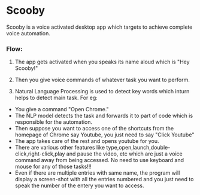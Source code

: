 # Scooby

Scooby is a voice activated desktop app which targets to achieve complete voice automation.

### Flow:
1. The app gets activated when you speaks its name aloud which is "Hey Scooby!" 

2. Then you give voice commands of whatever task you want to perform. 

3. Natural Language Processing is used to detect key words which inturn helps to detect main task. For eg:
  - You give a command "Open Chrome."
  - The NLP model detects the task and forwards it to part of code which is responsible for the automation.
  - Then suppose you want to access one of the shortcuts from the homepage of Chrome say Youtube, you just need to say "Click Youtube"
  - The app takes care of the rest and opens youtube for you.
  - There are various other features like type,open,launch,double-click,right-click,play and pause the video, etc which are just a voice    command away from being accessed. No need to use keyboard and mouse for any of those tasks!!!
  - Even if there are multiple entries with same name, the program will display a screen-shot with all the entries numbered and you just need to speak the number of the entery you want to access.
